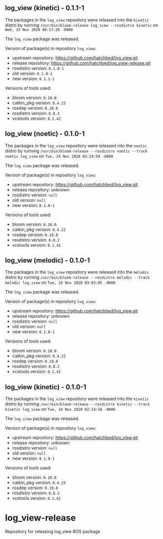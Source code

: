 ## log_view (kinetic) - 0.1.1-1

The packages in the `log_view` repository were released into the `kinetic` distro by running `/usr/bin/bloom-release log_view --rosdistro kinetic` on `Wed, 25 Nov 2020 00:17:20 -0000`

The `log_view` package was released.

Version of package(s) in repository `log_view`:

- upstream repository: https://github.com/hatchbed/log_view.git
- release repository: https://github.com/hatchbed/log_view-release.git
- rosdistro version: `0.1.0-1`
- old version: `0.1.0-1`
- new version: `0.1.1-1`

Versions of tools used:

- bloom version: `0.10.0`
- catkin_pkg version: `0.4.23`
- rosdep version: `0.20.0`
- rosdistro version: `0.8.3`
- vcstools version: `0.1.42`


## log_view (noetic) - 0.1.0-1

The packages in the `log_view` repository were released into the `noetic` distro by running `/usr/bin/bloom-release --rosdistro noetic --track noetic log_view` on `Tue, 24 Nov 2020 03:24:59 -0000`

The `log_view` package was released.

Version of package(s) in repository `log_view`:

- upstream repository: https://github.com/hatchbed/log_view.git
- release repository: unknown
- rosdistro version: `null`
- old version: `null`
- new version: `0.1.0-1`

Versions of tools used:

- bloom version: `0.10.0`
- catkin_pkg version: `0.4.22`
- rosdep version: `0.19.0`
- rosdistro version: `0.8.2`
- vcstools version: `0.1.42`


## log_view (melodic) - 0.1.0-1

The packages in the `log_view` repository were released into the `melodic` distro by running `/usr/bin/bloom-release --rosdistro melodic --track melodic log_view` on `Tue, 24 Nov 2020 03:03:05 -0000`

The `log_view` package was released.

Version of package(s) in repository `log_view`:

- upstream repository: https://github.com/hatchbed/log_view.git
- release repository: unknown
- rosdistro version: `null`
- old version: `null`
- new version: `0.1.0-1`

Versions of tools used:

- bloom version: `0.10.0`
- catkin_pkg version: `0.4.22`
- rosdep version: `0.19.0`
- rosdistro version: `0.8.2`
- vcstools version: `0.1.42`


## log_view (kinetic) - 0.1.0-1

The packages in the `log_view` repository were released into the `kinetic` distro by running `/usr/bin/bloom-release --rosdistro kinetic --track kinetic log_view` on `Tue, 24 Nov 2020 02:24:58 -0000`

The `log_view` package was released.

Version of package(s) in repository `log_view`:

- upstream repository: https://github.com/hatchbed/log_view.git
- release repository: unknown
- rosdistro version: `null`
- old version: `null`
- new version: `0.1.0-1`

Versions of tools used:

- bloom version: `0.10.0`
- catkin_pkg version: `0.4.23`
- rosdep version: `0.19.0`
- rosdistro version: `0.8.3`
- vcstools version: `0.1.42`


# log_view-release
Repository for releasing log_view ROS package
